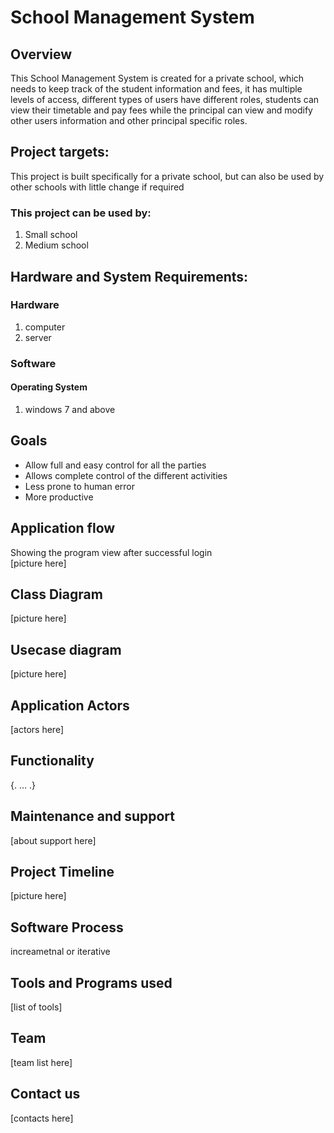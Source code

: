 # School Management System
 
## Overview
This School Management System is created for a private school, which needs to keep track of the student information and fees, it has multiple levels of access, different types of users have different roles, students can view their timetable and pay fees while the principal can view and modify other users information and other principal specific roles.
 
## Project targets:
This project is built specifically for a private school, but can also be used by other schools with little change if required
 
### This project can be used by:
1. Small school
1. Medium school
 
## Hardware and System Requirements:
### Hardware
1. computer
1. server
 
### Software
#### Operating System
1. windows 7 and above
 
## Goals
* Allow full and easy control for all the parties
* Allows complete control of the different activities
* Less prone to human error
* More productive

## Application flow
Showing the program view after successful login \
[picture here]



## Class Diagram
[picture here]


## Usecase diagram
[picture here]

## Application Actors

[actors here]

## Functionality
{.
…
.}

## Maintenance and support
[about support here]

## Project Timeline
[picture here]


## Software Process
increametnal or iterative

## Tools and Programs used

[list of tools]

## Team
[team list here]

## Contact us
[contacts here]


